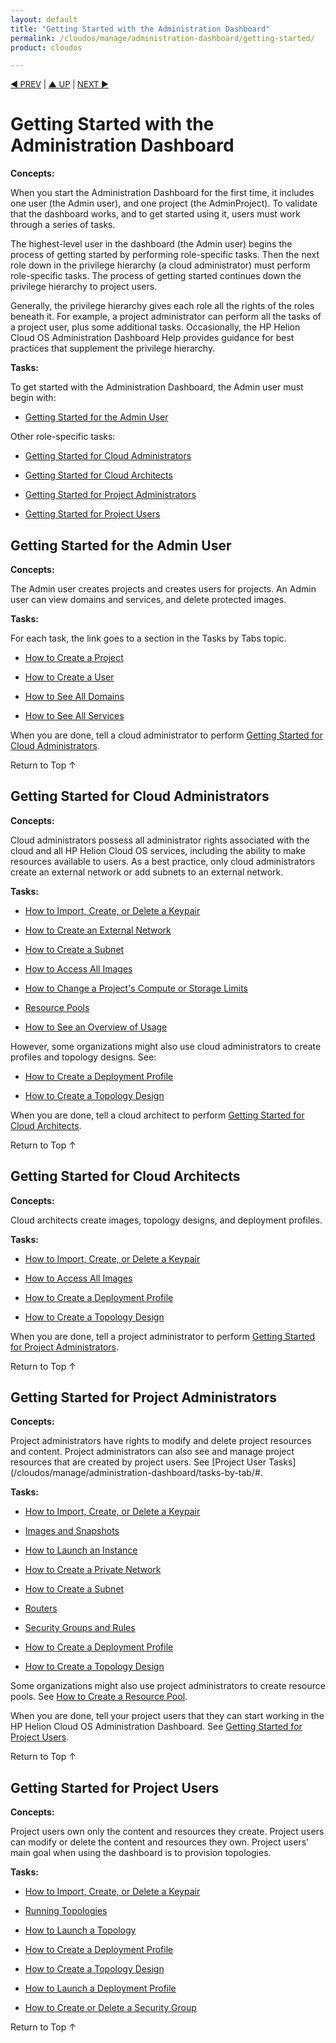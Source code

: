 ```yaml
---
layout: default
title: "Getting Started with the Administration Dashboard"
permalink: /cloudos/manage/administration-dashboard/getting-started/
product: cloudos

---
```



<script> 

function PageRefresh { 
onLoad="window.refresh"
}

PageRefresh();

</script>


<p style="font-size: small;"> <a href="/cloudos/manage/administration-dashboard/welcome/">&#9664; PREV</a> | <a href="/cloudos/manage/administration-dashboard/">&#9650; UP</a> | <a href="/cloudos/manage/administration-dashboard/topology-designs/">NEXT &#9654;</a> </p>

# Getting Started with the Administration Dashboard

**Concepts:**

When you start the Administration Dashboard for the first time, it includes one user (the Admin user), and one project (the AdminProject). 
To validate that the dashboard works, and to get started using it, users must work through a series of tasks.

The highest-level user in the dashboard (the Admin user) begins the process of getting started by performing role-specific tasks. 
Then the next role down in the privilege hierarchy (a cloud administrator) must perform role-specific tasks. The process of getting 
started continues down the privilege hierarchy to project users.

Generally, the privilege hierarchy gives each role all the rights of the roles beneath it. For example, a project administrator 
can perform all the tasks of a project user, plus some additional tasks. Occasionally, the HP Helion Cloud OS Administration Dashboard Help 
provides guidance for best practices that supplement the privilege hierarchy.

**Tasks:**

To get started with the Administration Dashboard, the Admin user must begin with:

* [Getting Started for the Admin User](#getting-started-for-the-admin-user)

Other role-specific tasks:

* [Getting Started for Cloud Administrators](#getting-started-for-cloud-administrators) 

* [Getting Started for Cloud Architects](#getting-started-for-cloud-architects)

* [Getting Started for Project Administrators](#getting-started-for-project-administrators)

* [Getting Started for Project Users](#getting-started-for-project-users)




## Getting Started for the Admin User

**Concepts:**

The Admin user creates projects and creates users for projects. An Admin user can view domains and services, and delete protected images.

**Tasks:**

For each task, the link goes to a section in the Tasks by Tabs topic.    

* [How to Create a Project](/cloudos/manage/administration-dashboard/tasks-by-tab/#how-to-create-a-project)

* [How to Create a User](/cloudos/manage/administration-dashboard/tasks-by-tab/#how-to-create-a-user)

* [How to See All Domains](/cloudos/manage/administration-dashboard/tasks-by-tab/#how-to-see-all-domains)

* [How to See All Services](/cloudos/manage/administration-dashboard/tasks-by-tab/#how-to-see-all-services)

When you are done, tell a cloud administrator to perform [Getting Started for Cloud Administrators](#getting-started-for-cloud-administrators). 

<a href="#top" style="padding:14px 0px 14px 0px; text-decoration: none;"> Return to Top &#8593; </a>




## Getting Started for Cloud Administrators

**Concepts:**

Cloud administrators possess all administrator rights associated with the cloud and all HP Helion Cloud OS services, 
including the ability to make resources available to users. As a best practice, only cloud administrators create an external network or add subnets to an external network.

**Tasks:**

* [How to Import, Create, or Delete a Keypair](/cloudos/manage/administration-dashboard/tasks-by-tab/#how-to-import-create-or-delete-a-keypair)

* [How to Create an External Network](/cloudos/manage/administration-dashboard/tasks-by-tab/#how-to-create-an-external-network)

* [How to Create a Subnet](/cloudos/manage/administration-dashboard/tasks-by-tab/#how-to-create-a-subnet)

* [How to Access All Images](/cloudos/manage/administration-dashboard/tasks-by-tab/#how-to-access-all-images)

* [How to Change a Project's Compute or Storage Limits](/cloudos/manage/administration-dashboard/tasks-by-tab/#how-to-change-a-projects-compute-or-storage-limits)

* [Resource Pools](/cloudos/manage/administration-dashboard/tasks-by-tab/#resource-pools)

* [How to See an Overview of Usage](/cloudos/manage/administration-dashboard/tasks-by-tab/#how-to-see-an-overview-of-usage)


However, some organizations might also use cloud administrators to create profiles and topology designs. See:

* [How to Create a Deployment Profile](/cloudos/manage/administration-dashboard/topology-designs/#how-to-create-a-deployment-profile) 

* [How to Create a Topology Design](/cloudos/manage/administration-dashboard/topology-designs/#how-to-create-a-topology-design)


When you are done, tell a cloud architect to perform [Getting Started for Cloud Architects](#getting-started-for-cloud-architects). 

<a href="#top" style="padding:14px 0px 14px 0px; text-decoration: none;"> Return to Top &#8593; </a>





## Getting Started for Cloud Architects

**Concepts:**

Cloud architects create images, topology designs, and deployment profiles.

**Tasks:**

* [How to Import, Create, or Delete a Keypair](/cloudos/manage/administration-dashboard/tasks-by-tab/#how-to-import-create-or-delete-a-keypair)

* [How to Access All Images](/cloudos/manage/administration-dashboard/tasks-by-tab/#how-to-access-all-images) 

* [How to Create a Deployment Profile](/cloudos/manage/administration-dashboard/topology-designs/#how-to-create-a-deployment-profile)

* [How to Create a Topology Design](/cloudos/manage/administration-dashboard/topology-designs/#how-to-create-a-topology-design)

When you are done, tell a project administrator to perform [Getting Started for Project Administrators](#getting-started-for-project-administrators).

<a href="#top" style="padding:14px 0px 14px 0px; text-decoration: none;"> Return to Top &#8593; </a>


## Getting Started for Project Administrators

**Concepts:**

Project administrators have rights to modify and delete project resources and content. Project administrators can also see 
and manage project resources that are created by project users. See [Project User Tasks](/cloudos/manage/administration-dashboard/tasks-by-tab/#.

**Tasks:**

* [How to Import, Create, or Delete a Keypair](/cloudos/manage/administration-dashboard/tasks-by-tab/#how-to-import-create-or-delete-a-keypair)

* [Images and Snapshots](/cloudos/manage/administration-dashboard/tasks-by-tab/#images-and-snapshots)

* [How to Launch an Instance](/cloudos/manage/administration-dashboard/tasks-by-tab/#how-to-launch-an-instance)

* [How to Create a Private Network](/cloudos/manage/administration-dashboard/tasks-by-tab/#how-to-create-a-private-network-project-tab)

* [How to Create a Subnet](/cloudos/manage/administration-dashboard/tasks-by-tab/#how-to-create-a-subnet)

* [Routers](/cloudos/manage/administration-dashboard/tasks-by-tab/#routers)

* [Security Groups and Rules](/cloudos/manage/administration-dashboard/tasks-by-tab/#security-groups-and-rules)

* [How to Create a Deployment Profile](/cloudos/manage/administration-dashboard/topology-designs/#how-to-create-a-deployment-profile)

* [How to Create a Topology Design](/cloudos/manage/administration-dashboard/topology-designs/#how-to-create-a-topology-design)

Some organizations might also use project administrators to create resource pools. 
See [How to Create a Resource Pool](/cloudos/manage/administration-dashboard/tasks-by-tab/#how-to-create-a-resource-pool).

When you are done, tell your project users that they can start working in the HP Helion Cloud OS Administration Dashboard. 
See [Getting Started for Project Users](#getting-started-for-project-users).

<a href="#top" style="padding:14px 0px 14px 0px; text-decoration: none;"> Return to Top &#8593; </a>


## Getting Started for Project Users

**Concepts:**

Project users own only the content and resources they create. Project users can modify or delete the content and resources they own. 
Project users' main goal when using the dashboard is to provision topologies.

**Tasks:**

* [How to Import, Create, or Delete a Keypair](/cloudos/manage/administration-dashboard/tasks-by-tab/#how-to-import-create-or-delete-a-keypair)

* [Running Topologies](/cloudos/manage/administration-dashboard/tasks-by-tab/#running-topologies)

* [How to Launch a Topology](/cloudos/manage/administration-dashboard/tasks-by-tab/#how-to-launch-a-topology)

* [How to Create a Deployment Profile](/cloudos/manage/administration-dashboard/topology-designs/#how-to-create-a-deployment-profile)

* [How to Create a Topology Design](/cloudos/manage/administration-dashboard/topology-designs/#how-to-create-a-topology-design)

* [How to Launch a Deployment Profile](/cloudos/manage/administration-dashboard/tasks-by-tab/#how-to-launch-a-deployment-profile)

* [How to Create or Delete a Security Group](/cloudos/manage/administration-dashboard/tasks-by-tab/#how-to-create-or-delete-a-security-group) 

<a href="#top" style="padding:14px 0px 14px 0px; text-decoration: none;"> Return to Top &#8593; </a>

